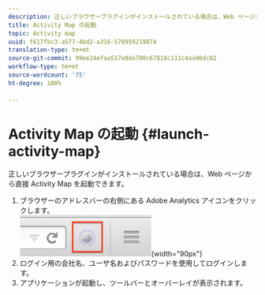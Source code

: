 ```yaml
---
description: 正しいブラウザープラグインがインストールされている場合は、Web ページから直接 Activity Map を起動できます。
title: Activity Map の起動
topic: Activity map
uuid: f617fbc3-a577-4bd2-a316-578959219874
translation-type: tm+mt
source-git-commit: 99ee24efaa517e8da700c67818c111c4aa90dc02
workflow-type: tm+mt
source-wordcount: '75'
ht-degree: 100%

---
```



# Activity Map の起動 {#launch-activity-map}

正しいブラウザープラグインがインストールされている場合は、Web ページから直接 Activity Map を起動できます。

1. ブラウザーのアドレスバーの右側にある Adobe Analytics アイコンをクリックします。\
   ![](assets/an_icon.png){width=&quot;90px&quot;}
1. ログイン用の会社名、ユーザ名およびパスワードを使用してログインします。
1. アプリケーションが起動し、ツールバーとオーバーレイが表示されます。

